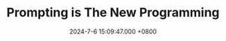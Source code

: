 ---
layout: post
published: false
title: Prompting is The New Programming
date: 2024-7-6 15:09:47.000 +0800
keywords: personal journey, TOEFL preparation, learning Figma, self-improvement, continuous learning
description: Keep learning diligently and work smart.
---